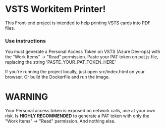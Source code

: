 # VSTS Workitem Printer!

This Front-end project is intended to help printing VSTS cards into PDF files.

### Use instructions
You must generate a Personal Access Token on VSTS (Azure Dev-ops) with the "Work Items" -> "Read" permission.
Paste your PAT token on pat.js file, replacing the string 'PASTE_YOUR_PAT_TOKEN_HERE'

If you're running the project locally, just open src/index.html on your browser.
Or build the Dockerfile and run the image.

# WARNING
Your Personal access token is exposed on network calls, use at your own risk.
Is **HIGHLY RECOMMENDED** to generate a PAT token with only the "Work Items" -> "Read" permission. And nothing else.
